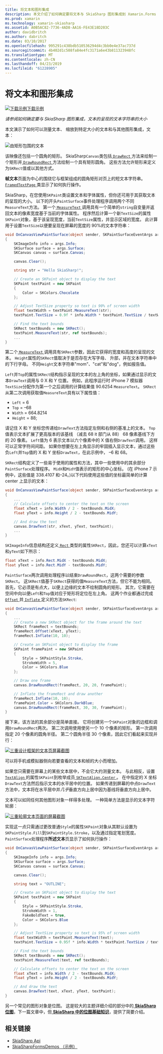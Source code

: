 ```yaml
---
title: 将文本和图形集成
description: 本文介绍了如何确定要将文本与 SkiaSharp 图形集成到 Xamarin.Forms 应用程序的呈现的文本字符串的大小，并且此示例代码进行了演示。
ms.prod: xamarin
ms.technology: xamarin-skiasharp
ms.assetid: A0B5AC82-7736-4AD8-AA16-FE43E18D203C
author: davidbritch
ms.author: dabritch
ms.date: 03/10/2017
ms.openlocfilehash: 995291c438bdb510536294d4c3bb0e4e37ac737d
ms.sourcegitcommit: 4b402d1c508fa84e4fc3171a6e43b811323948fc
ms.translationtype: MT
ms.contentlocale: zh-CN
ms.lasthandoff: 04/23/2019
ms.locfileid: "61228905"
---
```

# <a name="integrating-text-and-graphics"></a>将文本和图形集成

[![下载示例](~/media/shared/download.png)下载示例](https://developer.xamarin.com/samples/xamarin-forms/SkiaSharpForms/Demos/)

_请参阅如何确定要与 SkiaSharp 图形集成，文本的呈现的文本字符串的大小_

本文演示了如何可以测量文本、 缩放到特定大小的文本和与其他图形集成，文本：

![](text-images/textandgraphicsexample.png "由矩形包围的文本")

该映像还包括一个圆角的矩形。 SkiaSharp`Canvas`类包括[ `DrawRect` ](xref:SkiaSharp.SKCanvas.DrawRect*)方法来绘制一个矩形并[ `DrawRoundRect` ](xref:SkiaSharp.SKCanvas.DrawRoundRect*)方法绘制一个具有矩形圆角。 这些方法允许矩形来定义为`SKRect`值或以其他方式。

**帧文本**页面为中心的围绕它与框架组成的圆角矩形对页上的短文本字符串。 [ `FramedTextPage` ](https://github.com/xamarin/xamarin-forms-samples/blob/master/SkiaSharpForms/Demos/Demos/SkiaSharpFormsDemos/Basics/FramedTextPage.cs)类显示了如何执行操作。

SkiaSharp，在您使用`SKPaint`类设置文本和字体属性，但你还可用于其获取文本的呈现的大小。 以下的开头`PaintSurface`事件处理程序调用两个不同`MeasureText`方法。 第一个[ `MeasureText` ](xref:SkiaSharp.SKPaint.MeasureText(System.String))调用具有一个简单的`string`自变量并返回文本的像素宽度基于当前的字体属性。 程序然后计算一个新`TextSize`的属性`SKPaint`对象，基于该呈现宽度，当前`TextSize`属性，并显示区域的宽度。 此计算用于设置`TextSize`以便要呈现在屏幕的宽度的 90%的文本字符串：

```csharp
void OnCanvasViewPaintSurface(object sender, SKPaintSurfaceEventArgs args)
{
    SKImageInfo info = args.Info;
    SKSurface surface = args.Surface;
    SKCanvas canvas = surface.Canvas;

    canvas.Clear();

    string str = "Hello SkiaSharp!";

    // Create an SKPaint object to display the text
    SKPaint textPaint = new SKPaint
    {
        Color = SKColors.Chocolate
    };

    // Adjust TextSize property so text is 90% of screen width
    float textWidth = textPaint.MeasureText(str);
    textPaint.TextSize = 0.9f * info.Width * textPaint.TextSize / textWidth;

    // Find the text bounds
    SKRect textBounds = new SKRect();
    textPaint.MeasureText(str, ref textBounds);
    ...
}
```

第二个[ `MeasureText` ](xref:SkiaSharp.SKPaint.MeasureText(System.String,SkiaSharp.SKRect@))调用具有`SKRect`参数，因此它获得的宽度和高度的呈现的文本。 `Height`属性的`SKRect`值取决于是否存在大写字母、 升部，并在文本字符串中的下行字母。 不同`Height`文本字符串"mom"、"cat"和"dog"，例如报告值。

`Left`并`Top`的属性`SKRect`结构指示呈现的文本的左上角的坐标，如果通过显示的文本`DrawText`调用与 0 X 和 Y 位置。 例如，此程序运行时 iPhone 7 模拟器`TextSize`分配作为第一个之后调用的计算结果值 90.6254 `MeasureText`。 `SKRect`从第二次调用获取值`MeasureText`具有以下属性值：

- `Left` = 6
- `Top` = &ndash;68
- `Width` = 664.8214
- `Height` = 88;

请记住 X 和 Y 坐标您传递给`DrawText`方法指定左侧和右侧的基准上的文本。 `Top`值表示文本扩展了更高版本的该基线 （减去 68 it 部门从 88） 68 像素基线下方的 20 像素。 `Left`值为 6 表示文本以六个像素中的 X 值右侧`DrawText`调用。 这样可以正常字符间间距。 如果你想要在左上角显示的牢固插入显示文本，通过这些负`Left`并`Top`值的 X 和 Y 坐标`DrawText`，在此示例中， &ndash;6 和 68。

`SKRect`结构定义了一些易于使用的属性和方法，其中一些使用中的其余部分`PaintSurface`处理程序。 `MidX`和`MidY`值表示的矩形的中心坐标。 (在 iPhone 7 示例中，这些值是 338.4107 和&ndash;24。)以下代码使用这些值的坐标最简单的计算 center 上显示的文本：

```csharp
void OnCanvasViewPaintSurface(object sender, SKPaintSurfaceEventArgs args)
{
    ...
    // Calculate offsets to center the text on the screen
    float xText = info.Width / 2 - textBounds.MidX;
    float yText = info.Height / 2 - textBounds.MidY;

    // And draw the text
    canvas.DrawText(str, xText, yText, textPaint);
    ...
}
```

`SKImageInfo`信息结构还定义[ `Rect` ](xref:SkiaSharp.SKImageInfo.Rect)类型的属性`SKRect`，因此，您还可以计算`xText`和`yText`如下所示：

```csharp
float xText = info.Rect.MidX - textBounds.MidX;
float yText = info.Rect.MidY - textBounds.MidY;
```

`PaintSurface`两次调用处理程序以结束`DrawRoundRect`，这两个需要的参数`SKRect`。 这`SKRect`值基于`SKRect`获得的值`MeasureText`方法，但它不能为相同。 首先，它必须是有点大，以便上边缘的文本不绘制圆角的矩形。 其次，它需要在空间中向以便`Left`和`Top`值对应于矩形将定位在左上角。 这两个作业都通过完成[ `Offset` ](xref:SkiaSharp.SKRect.Offset*)并[ `Inflate` ](xref:SkiaSharp.SKRect.Inflate*)定义的方法`SKRect`:

```csharp
void OnCanvasViewPaintSurface(object sender, SKPaintSurfaceEventArgs args)
{
    ...
    // Create a new SKRect object for the frame around the text
    SKRect frameRect = textBounds;
    frameRect.Offset(xText, yText);
    frameRect.Inflate(10, 10);

    // Create an SKPaint object to display the frame
    SKPaint framePaint = new SKPaint
    {
        Style = SKPaintStyle.Stroke,
        StrokeWidth = 5,
        Color = SKColors.Blue
    };

    // Draw one frame
    canvas.DrawRoundRect(frameRect, 20, 20, framePaint);

    // Inflate the frameRect and draw another
    frameRect.Inflate(10, 10);
    framePaint.Color = SKColors.DarkBlue;
    canvas.DrawRoundRect(frameRect, 30, 30, framePaint);
}
```

接下来，该方法的其余部分是简单直接。 它将创建另一个`SKPaint`对象的边框和调用`DrawRoundRect`两次。 第二次调用使用使另一个 10 个像素的矩形。 第一次调用指定 20 个像素的圆角半径。 第二个圆角半径 30 个像素，因此它们看起来实现并行：

 [![](text-images/framedtext-small.png "三重设计框架的文本页屏幕截图")](text-images/framedtext-large.png#lightbox "带来三倍的帧的文本页屏幕截图")

可以将手机或模拟器侧向若要查看的文本和帧的大小而增加。

如果您只需要在屏幕上的某些文本居中，不会它大约测量文本。 与此相反，设置[ `TextAlign` ](xref:SkiaSharp.SKPaint.TextAlign)的属性`SKPaint`到枚举成员[ `SKTextAlign.Center` ](xref:SkiaSharp.SKTextAlign)。 在中指定的 X 坐标`DrawText`方法然后指示文本的水平居中的位置。 如果传递到屏幕的中点`DrawText`方法中，文本将在水平居中并*几乎*垂直方向上居中因为基线将垂直方向上居中。

文本可以如同任何其他图形对象一样得多处理。 一种简单方法是显示的文本字符轮廓：

[![](text-images/outlinedtext-small.png "三重轮廓文本页面的屏幕截图")](text-images/outlinedtext-large.png#lightbox "Triple screenshot of the Outlined Text page")

实现这一点只需通过更改普通`Style`的属性`SKPaint`对象从其默认设置为`SKPaintStyle.Fill`到`SKPaintStyle.Stroke`，以及通过指定笔划宽度。 `PaintSurface`处理程序**所述文本**页显示了如何执行操作：

```csharp
void OnCanvasViewPaintSurface(object sender, SKPaintSurfaceEventArgs args)
{
    SKImageInfo info = args.Info;
    SKSurface surface = args.Surface;
    SKCanvas canvas = surface.Canvas;

    canvas.Clear();

    string text = "OUTLINE";

    // Create an SKPaint object to display the text
    SKPaint textPaint = new SKPaint
    {
        Style = SKPaintStyle.Stroke,
        StrokeWidth = 1,
        FakeBoldText = true,
        Color = SKColors.Blue
    };

    // Adjust TextSize property so text is 95% of screen width
    float textWidth = textPaint.MeasureText(text);
    textPaint.TextSize = 0.95f * info.Width * textPaint.TextSize / textWidth;

    // Find the text bounds
    SKRect textBounds = new SKRect();
    textPaint.MeasureText(text, ref textBounds);

    // Calculate offsets to center the text on the screen
    float xText = info.Width / 2 - textBounds.MidX;
    float yText = info.Height / 2 - textBounds.MidY;

    // And draw the text
    canvas.DrawText(text, xText, yText, textPaint);
}
```

另一个常见的图形对象是位图。 这是较大的主题详细介绍的部分中的[ **SkiaSharp 位图**](../bitmaps/index.md)，下一篇文章中，但[ **SkiaSharp 中的位图基础知识**](bitmaps.md)，提供了简要介绍。

## <a name="related-links"></a>相关链接

- [SkiaSharp Api](https://docs.microsoft.com/dotnet/api/skiasharp)
- [SkiaSharpFormsDemos （示例）](https://developer.xamarin.com/samples/xamarin-forms/SkiaSharpForms/Demos/)
